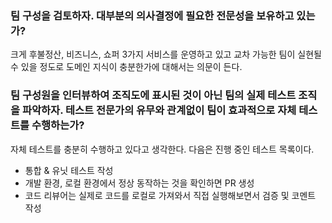 ### 팀 구성을 검토하자. 대부분의 의사결정에 필요한 전문성을 보유하고 있는가?
크게 후불정산, 비즈니스, 쇼퍼 3가지 서비스를 운영하고 있고 교차 가능한 팀이 실현될 수 있을 정도로 도메인 지식이 충분한가에 대해서는 의문이 든다.

### 팀 구성원을 인터뷰하여 조직도에 표시된 것이 아닌 팀의 실제 테스트 조직을 파악하자. 테스트 전문가의 유무와 관계없이 팀이 효과적으로 자체 테스트를 수행하는가?
자체 테스트를 충분히 수행하고 있다고 생각한다. 다음은 진행 중인 테스트 목록이다.
- 통합 & 유닛 테스트 작성
- 개발 환경, 로컬 환경에서 정상 동작하는 것을 확인하면 PR 생성
- 코드 리뷰어는 실제로 코드를 로컬로 가져와서 직접 실행해보면서 검증 및 코멘트 작성